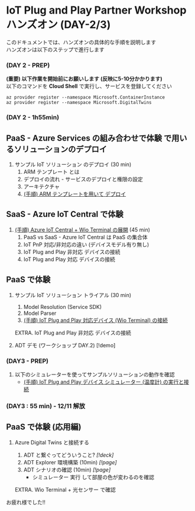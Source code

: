 # IoT Plug and Play Partner Workshop ハンズオン (DAY-2/3)

このドキュメントでは、ハンズオンの具体的な手順を説明します  
ハンズオンは以下のステップで進行します  

### (DAY 2 - PREP)
**(重要) 以下作業を開始前にお願いします (反映に5-10分かかります)**  
以下のコマンドを **Cloud Shell** で実行し、サービスを登録してください  
```
az provider register --namespace Microsoft.ContainerInstance  
az provider register --namespace Microsoft.DigitalTwins  
```

### (DAY 2 - 1h55min)
## PaaS - Azure Services の組み合わせで体験 で用いるソリューションのデプロイ  
1. サンプル IoT ソリューション のデプロイ (30 min)
    1. ARM テンプレート とは  
    1. デプロイの流れ - サービスのデプロイと権限の設定
    1. アーキテクチャ
    1. [(手順) ARM テンプレートを用いて デプロイ](./deployment/)

## SaaS - Azure IoT Central で体験  
1. [(手順) Azure IoT Central + Wio Terminal の展開](./wioterminal/) (45 min)  
    1. PaaS vs SaaS - Azure IoT Central は PaaS の集合体  
    1. IoT PnP 対応/非対応の違い (デバイスモデル有り無し)  
    1. IoT Plug and Play 非対応 デバイスの接続  
    1. IoT Plug and Play 対応 デバイスの接続

## PaaS で体験
1. サンプル IoT ソリューション トライアル (30 min)  
    1. Model Resolution (Service SDK)  
    1. Model Parser  
    1. [(手順) IoT Plug and Play 対応デバイス (Wio Terminal) の接続](./wioterminal/sample.md)

    EXTRA. IoT Plug and Play 非対応 デバイスの接続 

1. ADT デモ (ワークショップ DAY.2) [!demo]
       
### (DAY3 - PREP)  
1. 以下のシミュレーターを使ってサンプルソリューションの動作を確認
    - [(手順) IoT Plug and Play デバイス シミュレーター (温度計) の実行と接続](./simulator/)

### (DAY3 : 55 min) - **12/11 解放**  
## PaaS で体験 (応用編)
1. Azure Digital Twins と接続する
    1. ADT と繋ぐってどういうこと? *[!deck]*
    1. ADT Explorer 環境構築 (10min) *[!page]*
    1. ADT シナリオの確認 (10min) *[!page]*
        - シミュレーター 実行 して部屋の色が変わるのを確認

    EXTRA. Wio Terminal + 光センサー で確認  

お疲れ様でした!!  
